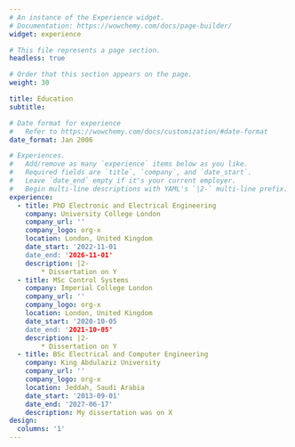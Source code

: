 ```yaml
---
# An instance of the Experience widget.
# Documentation: https://wowchemy.com/docs/page-builder/
widget: experience

# This file represents a page section.
headless: true

# Order that this section appears on the page.
weight: 30

title: Education
subtitle:

# Date format for experience
#   Refer to https://wowchemy.com/docs/customization/#date-format
date_format: Jan 2006

# Experiences.
#   Add/remove as many `experience` items below as you like.
#   Required fields are `title`, `company`, and `date_start`.
#   Leave `date_end` empty if it's your current employer.
#   Begin multi-line descriptions with YAML's `|2-` multi-line prefix.
experience:
  - title: PhD Electronic and Electrical Engineering
    company: University College London
    company_url: ''
    company_logo: org-x
    location: London, United Kingdom
    date_start: '2022-11-01
    date_end: '2026-11-01'
    description: |2-
        * Dissertation on Y
  - title: MSc Control Systems
    company: Imperial College London
    company_url: ''
    company_logo: org-x
    location: London, United Kingdom
    date_start: '2020-10-05
    date_end: '2021-10-05'
    description: |2-
        * Dissertation on Y
  - title: BSc Electrical and Computer Engineering
    company: King Abdulaziz University
    company_url: ''
    company_logo: org-x
    location: Jeddah, Saudi Arabia
    date_start: '2013-09-01'
    date_end: '2027-06-17'
    description: My dissertation was on X
design:
  columns: '1'
---
```

